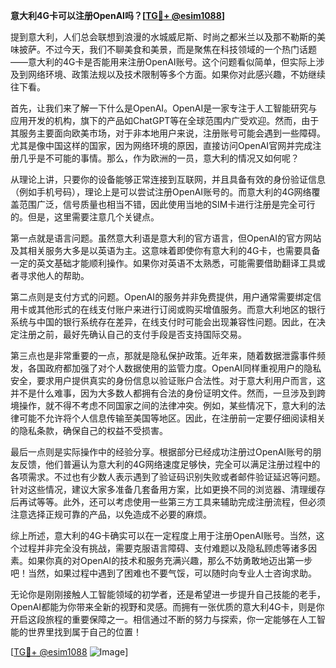 **意大利4G卡可以注册OpenAI吗？[[TG💪+ @esim1088](https://t.me/s/esim1088)]**

提到意大利，人们总会联想到浪漫的水城威尼斯、时尚之都米兰以及那不勒斯的美味披萨。不过今天，我们不聊美食和美景，而是聚焦在科技领域的一个热门话题——意大利的4G卡是否能用来注册OpenAI账号。这个问题看似简单，但实际上涉及到网络环境、政策法规以及技术限制等多个方面。如果你对此感兴趣，不妨继续往下看。

首先，让我们来了解一下什么是OpenAI。OpenAI是一家专注于人工智能研究与应用开发的机构，旗下的产品如ChatGPT等在全球范围内广受欢迎。然而，由于其服务主要面向欧美市场，对于非本地用户来说，注册账号可能会遇到一些障碍。尤其是像中国这样的国家，因为网络环境的原因，直接访问OpenAI官网并完成注册几乎是不可能的事情。那么，作为欧洲的一员，意大利的情况又如何呢？

从理论上讲，只要你的设备能够正常连接到互联网，并且具备有效的身份验证信息（例如手机号码），理论上是可以尝试注册OpenAI账号的。而意大利的4G网络覆盖范围广泛，信号质量也相当不错，因此使用当地的SIM卡进行注册是完全可行的。但是，这里需要注意几个关键点。

第一点就是语言问题。虽然意大利语是意大利的官方语言，但OpenAI的官方网站及其相关服务大多是以英语为主。这意味着即使你有意大利的4G卡，也需要具备一定的英文基础才能顺利操作。如果你对英语不太熟悉，可能需要借助翻译工具或者寻求他人的帮助。

第二点则是支付方式的问题。OpenAI的服务并非免费提供，用户通常需要绑定信用卡或其他形式的在线支付账户来进行订阅或购买增值服务。而意大利地区的银行系统与中国的银行系统存在差异，在线支付时可能会出现兼容性问题。因此，在决定注册之前，最好先确认自己的支付手段是否支持国际交易。

第三点也是非常重要的一点，那就是隐私保护政策。近年来，随着数据泄露事件频发，各国政府都加强了对个人数据使用的监管力度。OpenAI同样重视用户的隐私安全，要求用户提供真实的身份信息以验证账户合法性。对于意大利用户而言，这并不是什么难事，因为大多数人都拥有合法的身份证明文件。然而，一旦涉及到跨境操作，就不得不考虑不同国家之间的法律冲突。例如，某些情况下，意大利的法律可能不允许将个人信息传输至美国等地区。因此，在注册前一定要仔细阅读相关的隐私条款，确保自己的权益不受损害。

最后一点则是实际操作中的经验分享。根据部分已经成功注册过OpenAI账号的朋友反馈，他们普遍认为意大利的4G网络速度足够快，完全可以满足注册过程中的各项需求。不过也有少数人表示遇到了验证码识别失败或者邮件验证延迟等问题。针对这些情况，建议大家多准备几套备用方案，比如更换不同的浏览器、清理缓存后再试等等。此外，还可以考虑使用一些第三方工具来辅助完成注册流程，但必须注意选择正规可靠的产品，以免造成不必要的麻烦。

综上所述，意大利的4G卡确实可以在一定程度上用于注册OpenAI账号。当然，这个过程并非完全没有挑战，需要克服语言障碍、支付难题以及隐私顾虑等诸多因素。如果你真的对OpenAI的技术和服务充满兴趣，那么不妨勇敢地迈出第一步吧！当然，如果过程中遇到了困难也不要气馁，可以随时向专业人士咨询求助。

无论你是刚刚接触人工智能领域的初学者，还是希望进一步提升自己技能的老手，OpenAI都能为你带来全新的视野和灵感。而拥有一张优质的意大利4G卡，则是你开启这段旅程的重要保障之一。相信通过不断的努力与探索，你一定能够在人工智能的世界里找到属于自己的位置！

[[TG💪+ @esim1088](https://t.me/s/esim1088) ![Image](https://i.postimg.cc/4NQfJmqS/Snipaste-2025-05-13-00-14-12.png)]